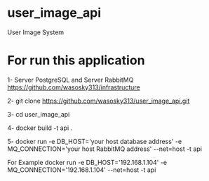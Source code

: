 # user_image_api
User Image System

# For run this application

1- Server PostgreSQL and Server RabbitMQ https://github.com/wasosky313/infrastructure

2- git clone https://github.com/wasosky313/user_image_api.git

3- cd user_image_api

4- docker build -t api .

5- docker run -e DB_HOST='your host database address' -e MQ_CONNECTION='your host RabbitMQ address' --net=host -t api

For Example docker run -e DB_HOST='192.168.1.104' -e MQ_CONNECTION='192.168.1.104' --net=host -t api 
